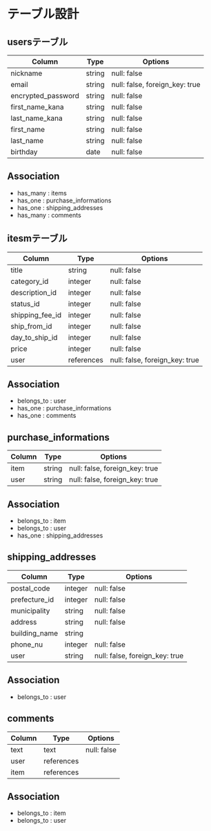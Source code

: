 # テーブル設計


## usersテーブル

| Column               | Type       | Options                        |
| -------------------- | ---------- | ------------------------------ |
| nickname             | string     | null: false                    |
| email                | string     | null: false, foreign_key: true |
| encrypted_password   | string     | null: false                    |
| first_name_kana      | string     | null: false                    |
| last_name_kana       | string     | null: false                    |
| first_name           | string     | null: false                    | 
| last_name            | string     | null: false                    |
| birthday             | date       | null: false                    |

## Association

- has_many : items
- has_one : purchase_informations
- has_one : shipping_addresses
- has_many : comments


## itesmテーブル

| Column         | Type       | Options                         |
| -------------- | ---------- | ------------------------------- |
| title          | string     | null: false                     |
| category_id    | integer    | null: false                     |
| description_id | integer    | null: false                     |
| status_id      | integer    | null: false                     |
| shipping_fee_id| integer    | null: false                     |
| ship_from_id   | integer    | null: false                     |
| day_to_ship_id | integer    | null: false                     |
| price          | integer    | null: false                     |
| user           | references | null: false, foreign_key: true  |

## Association

- belongs_to : user
- has_one : purchase_informations
- has_one : comments



## purchase_informations

| Column        | Type   | Options                       |
| ------------- | ------ | ----------------------------- |
| item          | string | null: false, foreign_key: true|
| user          | string | null: false, foreign_key: true|

## Association

- belongs_to : item
- belongs_to : user
- has_one : shipping_addresses



## shipping_addresses

| Column        | Type     | Options                        |
| ------------- | -------- | ------------------------------ |
| postal_code   | integer  | null: false                    |
| prefecture_id | integer  | null: false                    |
| municipality  | string   | null: false                    |
| address       | string   | null: false                    |
| building_name | string   |                                |
| phone_nu      | integer  | null: false                    |
| user          | string   | null: false, foreign_key: true |

## Association

- belongs_to : user


## comments

| Column     | Type       | Options     |
| ---------- | ---------- | ----------- |
| text       | text       | null: false |
| user       | references |             |
| item       | references |             |

## Association

- belongs_to : item
- belongs_to : user